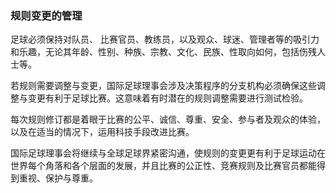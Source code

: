 ### 规则变更的管理

足球必须保持对队员、 比赛官员、教练员，以及观众、球迷、管理者等的吸引力和乐趣，无论其年龄、性别、种族、宗教、文化、民族、性取向如何，包括伤残人士等。

若规则需要调整与变更，国际足球理事会涉及决策程序的分支机构必须确保这些调整与变更有利于足球比赛。这意味着有时潜在的规则调整需要进行测试检验。

每次规则修订都是着眼于比赛的公平、诚信、尊重、安全、参与者及观众的体验，以及在适当的情况下，运用科技手段改进比赛。

国际足球理事会将继续与全球足球界紧密沟通，使规则的变更更有利于足球运动在世界每个角落和各个层面的发展，并且比赛的公正性、竞赛规则及比赛官员都能得到重视、保护与尊重。